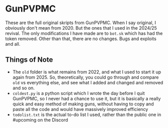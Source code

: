 # GunPVPMC
These are the full original skripts from GunPVPMC. When I say original, I obviously don't mean from 2020. But the ones that I used in the 2024/25 revival. The only modifications I have made are to `bot.sk` which has had the token removed. Other than that, there are no changes. Bugs and exploits and all.
## Things of Note
- The `old` folder is what remains from 2022, and what I used to start it up again from 2025. So, theoretically, you could go through and compare `old` vs everything else, and see what I added and changed and removed and so on.
- `coldest.py` is a python script which I wrote the day before I quit GunPVPMC, so I never had a chance to use it, but it is basically a really quick and easy method of making guns, without having to copy and paste all the code and would have massively improved efficiency
- `todolist.txt` is the actual to-do list I used, rather than the public one in #upcoming on the Discord
